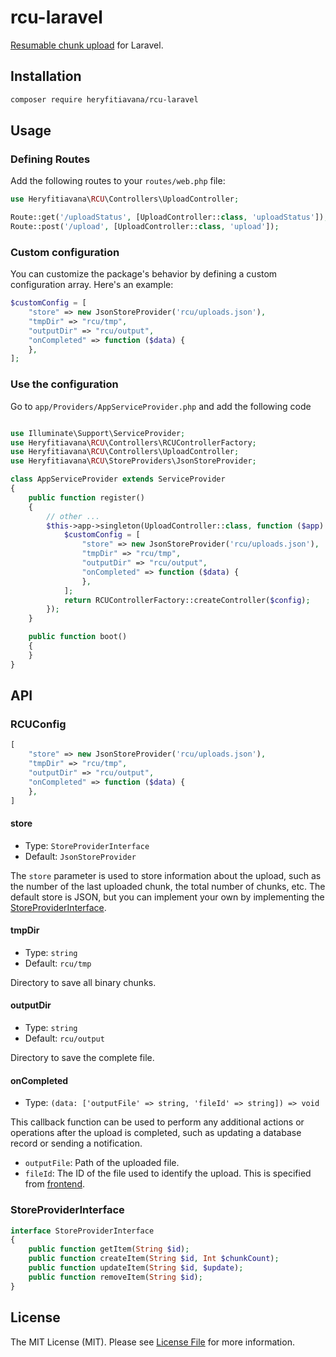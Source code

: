 # rcu-laravel
[Resumable chunk upload](https://github.com/heryfitiavana22/resumable-chunk-upload) for Laravel.

## Installation


```bash
composer require heryfitiavana/rcu-laravel
```

## Usage

### Defining Routes
Add the following routes to your `routes/web.php` file:

```php
use Heryfitiavana\RCU\Controllers\UploadController;

Route::get('/uploadStatus', [UploadController::class, 'uploadStatus']);
Route::post('/upload', [UploadController::class, 'upload']);

```

### Custom configuration
You can customize the package's behavior by defining a custom configuration array. Here's an example:

```php
$customConfig = [
    "store" => new JsonStoreProvider('rcu/uploads.json'),
    "tmpDir" => "rcu/tmp",
    "outputDir" => "rcu/output",
    "onCompleted" => function ($data) {
    },
];
```
### Use the configuration
Go to `app/Providers/AppServiceProvider.php` and add the following code

```php

use Illuminate\Support\ServiceProvider;
use Heryfitiavana\RCU\Controllers\RCUControllerFactory;
use Heryfitiavana\RCU\Controllers\UploadController;
use Heryfitiavana\RCU\StoreProviders\JsonStoreProvider;

class AppServiceProvider extends ServiceProvider
{
    public function register()
    {
        // other ...
        $this->app->singleton(UploadController::class, function ($app) {
            $customConfig = [
                "store" => new JsonStoreProvider('rcu/uploads.json'),
                "tmpDir" => "rcu/tmp",
                "outputDir" => "rcu/output",
                "onCompleted" => function ($data) {
                },
            ];
            return RCUControllerFactory::createController($config);
        });
    }

    public function boot()
    {
    }
}
```


## API

### RCUConfig <Badge type="info" text="interface" />

```php
[
    "store" => new JsonStoreProvider('rcu/uploads.json'),
    "tmpDir" => "rcu/tmp",
    "outputDir" => "rcu/output",
    "onCompleted" => function ($data) {
    },
]
```

#### store

- Type: `StoreProviderInterface`
- Default: `JsonStoreProvider`

The `store` parameter is used to store information about the upload, such as the number of the last uploaded chunk, the total number of chunks, etc. The default store is JSON, but you can implement your own by implementing the [StoreProviderInterface](#storeproviderinterface).

#### tmpDir

- Type: `string`
- Default: `rcu/tmp`

Directory to save all binary chunks.

#### outputDir

- Type: `string`
- Default: `rcu/output`

Directory to save the complete file.

#### onCompleted

- Type: `(data: ['outputFile' => string, 'fileId' => string]) => void`

This callback function can be used to perform any additional actions or operations after the upload is completed, such as updating a database record or sending a notification.

- `outputFile`: Path of the uploaded file.
- `fileId`: The ID of the file used to identify the upload. This is specified from [frontend](/guide/frontend-api#setfileid).

### StoreProviderInterface <Badge type="info" text="interface" />

```php
interface StoreProviderInterface
{
    public function getItem(String $id);
    public function createItem(String $id, Int $chunkCount);
    public function updateItem(String $id, $update);
    public function removeItem(String $id);
}

```

## License

The MIT License (MIT). Please see [License File](LICENSE.md) for more information.
